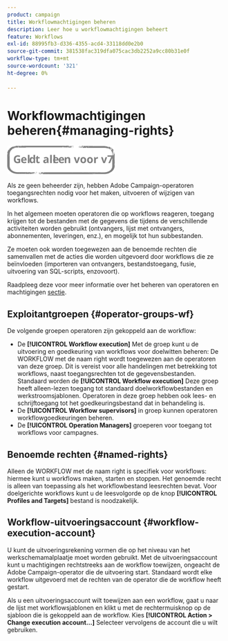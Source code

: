 ```yaml
---
product: campaign
title: Workflowmachtigingen beheren
description: Leer hoe u workflowmachtigingen beheert
feature: Workflows
exl-id: 88995fb3-d336-4355-acd4-33118dd0e2b0
source-git-commit: 381538fac319dfa075cac3db2252a9cc80b31e0f
workflow-type: tm+mt
source-wordcount: '321'
ht-degree: 0%

---
```


# Workflowmachtigingen beheren{#managing-rights}

![](../../assets/v7-only.svg)

Als ze geen beheerder zijn, hebben Adobe Campaign-operatoren toegangsrechten nodig voor het maken, uitvoeren of wijzigen van workflows.

In het algemeen moeten operatoren die op workflows reageren, toegang krijgen tot de bestanden met de gegevens die tijdens de verschillende activiteiten worden gebruikt (ontvangers, lijst met ontvangers, abonnementen, leveringen, enz.), en mogelijk tot hun subbestanden.

Ze moeten ook worden toegewezen aan de benoemde rechten die samenvallen met de acties die worden uitgevoerd door workflows die ze beïnvloeden (importeren van ontvangers, bestandstoegang, fusie, uitvoering van SQL-scripts, enzovoort).

Raadpleeg deze voor meer informatie over het beheren van operatoren en machtigingen [sectie](../../platform/using/access-management.md).

## Exploitantgroepen {#operator-groups-wf}

De volgende groepen operatoren zijn gekoppeld aan de workflow:

* De **[!UICONTROL Workflow execution]** Met de groep kunt u de uitvoering en goedkeuring van workflows voor doelwitten beheren: De WORKFLOW met de naam right wordt toegewezen aan de operatoren van deze groep. Dit is vereist voor alle handelingen met betrekking tot workflows, naast toegangsrechten tot de gegevensbestanden. Standaard worden de **[!UICONTROL Workflow execution]** Deze groep heeft alleen-lezen toegang tot standaard doelworkflowbestanden en werkstroomsjablonen. Operatoren in deze groep hebben ook lees- en schrijftoegang tot het goedkeuringsbestand dat in behandeling is.
* De **[!UICONTROL Workflow supervisors]** in groep kunnen operatoren workflowgoedkeuringen beheren.
* De **[!UICONTROL Operation Managers]** groeperen voor toegang tot workflows voor campagnes.

## Benoemde rechten {#named-rights}

Alleen de WORKFLOW met de naam right is specifiek voor workflows: hiermee kunt u workflows maken, starten en stoppen. Het genoemde recht is alleen van toepassing als het workflowbestand leesrechten bevat. Voor doelgerichte workflows kunt u de leesvolgorde op de knop **[!UICONTROL Profiles and Targets]** bestand is noodzakelijk.

## Workflow-uitvoeringsaccount {#workflow-execution-account}

U kunt de uitvoeringsrekening vormen die op het niveau van het werkschemamalplaatje moet worden gebruikt. Met de uitvoeringsaccount kunt u machtigingen rechtstreeks aan de workflow toewijzen, ongeacht de Adobe Campaign-operator die de uitvoering start. Standaard wordt elke workflow uitgevoerd met de rechten van de operator die de workflow heeft gestart.

Als u een uitvoeringsaccount wilt toewijzen aan een workflow, gaat u naar de lijst met workflowsjablonen en klikt u met de rechtermuisknop op de sjabloon die is gekoppeld aan de workflow. Kies **[!UICONTROL Action > Change execution account...]** Selecteer vervolgens de account die u wilt gebruiken.
